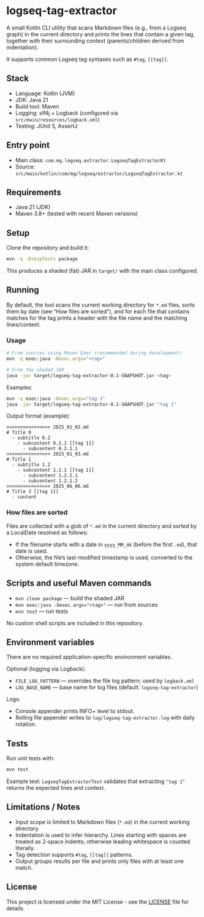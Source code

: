 # logseq-tag-extractor

A small Kotlin CLI utility that scans Markdown files (e.g., from a Logseq graph) in the current directory and prints the lines that contain a given tag, together with their surrounding context (parents/children derived from indentation).

It supports common Logseq tag syntaxes such as `#tag`, `[[tag]]`.

## Stack
- Language: Kotlin (JVM)
- JDK: Java 21
- Build tool: Maven
- Logging: slf4j + Logback (configured via `src/main/resources/logback.xml`)
- Testing: JUnit 5, AssertJ

## Entry point
- Main class: `com.mg.logseq.extractor.LogseqTagExtractorKt`
- Source: `src/main/kotlin/com/mg/logseq/extractor/LogseqTagExtractor.kt`

## Requirements
- Java 21 (JDK)
- Maven 3.8+ (tested with recent Maven versions)

## Setup
Clone the repository and build it:

```bash
mvn -q -DskipTests package
```

This produces a shaded (fat) JAR in `target/` with the main class configured.

## Running
By default, the tool scans the current working directory for `*.md` files, sorts them by date (see “How files are sorted”), and for each file that contains matches for the tag prints a header with the file name and the matching lines/context.

### Usage
```bash
# From sources using Maven Exec (recommended during development)
mvn -q exec:java -Dexec.args="<tag>"

# From the shaded JAR
java -jar target/logseq-tag-extractor-0.1-SNAPSHOT.jar <tag>
```

Examples:
```bash
mvn -q exec:java -Dexec.args="tag-1"
java -jar target/logseq-tag-extractor-0.1-SNAPSHOT.jar "tag 1"
```

Output format (example):
```
>>>>>>>>>>>>>>>> 2025_01_02.md
# Title 0
  - subtitle 0.2
    - subcontent 0.2.1 [[tag 1]]
      - subcontent 0.2.1.1
>>>>>>>>>>>>>>>> 2025_01_03.md
# Title 1
  - subtitle 1.2
    - subcontent 1.2.1 [[tag 1]]
      - subcontent 1.2.1.1
      - subcontent 1.2.1.2
>>>>>>>>>>>>>>>> 2025_06_06.md
# Title 3 [[tag 1]]
  - content
```

### How files are sorted
Files are collected with a glob of `*.md` in the current directory and sorted by a LocalDate resolved as follows:
- If the filename starts with a date in `yyyy_MM_dd` (before the first `.md`), that date is used.
- Otherwise, the file’s last-modified timestamp is used, converted to the system default timezone.


## Scripts and useful Maven commands
- `mvn clean package` — build the shaded JAR
- `mvn exec:java -Dexec.args="<tag>"` — run from sources
- `mvn test` — run tests

No custom shell scripts are included in this repository.

## Environment variables
There are no required application-specific environment variables.

Optional (logging via Logback):
- `FILE_LOG_PATTERN` — overrides the file log pattern; used by `logback.xml`
- `LOG_BASE_NAME` — base name for log files (default: `logseq-tag-extractor`)

Logs:
- Console appender prints INFO+ level to stdout.
- Rolling file appender writes to `log/logseq-tag-extractor.log` with daily rotation.

## Tests
Run unit tests with:
```bash
mvn test
```

Example test: `LogseqTagExtractorTest` validates that extracting `"tag 1"` returns the expected lines and context.


## Limitations / Notes
- Input scope is limited to Markdown files (`*.md`) in the current working directory.
- Indentation is used to infer hierarchy. Lines starting with spaces are treated as 2-space indents; otherwise leading whitespace is counted literally.
- Tag detection supports `#tag`, `[[tag]]` patterns.
- Output groups results per file and prints only files with at least one match.

## License

This project is licensed under the MIT License - see the [LICENSE](LICENSE) file for details.

